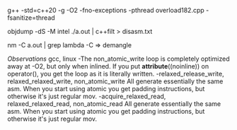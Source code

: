 
g++ -std=c++20 -g -O2 -fno-exceptions -pthread overload182.cpp
-fsanitize=thread

objdump -dS -M intel ./a.out | c++filt > disasm.txt

nm -C a.out | grep lambda
-C => demangle

_Observations_
gcc, linux
-The non_atomic_write loop is completely optimized away at -O2, but only when inlined.
 If you put __attribute__((noinline)) on operator(), you get the loop as it is literally
 written.
-relaxed_release_write, relaxed_relaxed_write, non_atomic_write
 All generate essentially the same asm.  When you start using atomic you get padding
 instructions, but otherwise it's just regular mov.
-acquire_relaxed_read, relaxed_relaxed_read, non_atomic_read
 All generate essentially the same asm.  When you start using atomic you get padding
 instructions, but otherwise it's just regular mov.



